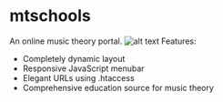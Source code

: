 # mtschools
An online music theory portal.
![alt text](https://ibb.co/VJwHLXw)
Features:
- Completely dynamic layout
- Responsive JavaScript menubar
- Elegant URLs using .htaccess
- Comprehensive education source for music theory
